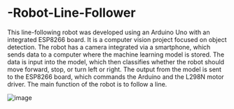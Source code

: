# -Robot-Line-Follower

This line-following robot was developed using an Arduino Uno with an integrated ESP8266 board. It is a computer vision project focused on object detection. The robot has a camera integrated via a smartphone, which sends data to a computer where the machine learning model is stored. The data is input into the model, which then classifies whether the robot should move forward, stop, or turn left or right. The output from the model is sent to the ESP8266 board, which commands the Arduino and the L298N motor driver. The main function of the robot is to follow a line.

![image](https://github.com/user-attachments/assets/1d348e45-faaf-45ab-a6fd-0a85a5b610e1)
